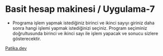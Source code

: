 # Basit hesap makinesi / Uygulama-7

* Programa işlem yapmak istediğiniz birinci ve ikinci sayıyı giriniz daha sonra hangi işlemi yapmak istediğinizi seçiniz. Program seçiminiz doğrultusunda birinci ve ikinci sayı ile işlem yapacak ve sonucu sizlere gösterecektir.


[Patika.dev](https://www.patika.dev)
